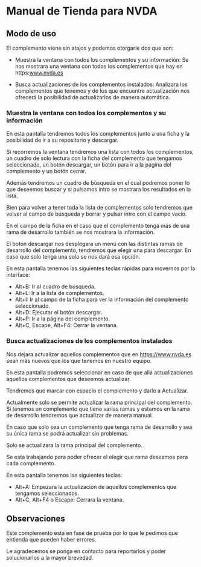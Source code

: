 # Manual de Tienda para NVDA
## Modo de uso

El complemento viene sin atajos y podemos otorgarle dos que son:

* Muestra la ventana con todos los complementos y su información: Se nos mostrara una ventana con todos los complementos que hay en https:www.nvda.es

* Busca actualizaciones de los complementos instalados: Analizara los complementos que tenemos y de los que encuentre actualización nos ofrecerá la posibilidad de actualizarlos de manera automática.

### Muestra la ventana con todos los complementos y su información

En esta pantalla tendremos todos los complementos junto a una ficha y la posibilidad de ir a su repositorio y descargar.

Si recorremos la ventana tendremos una lista con todos los complementos, un cuadro de solo lectura con la ficha del complemento que tengamos seleccionado, un botón descargar, un botón para ir a la pagina del complemento y un botón cerrar.

Además tendremos un cuadro de búsqueda en el cual podremos poner lo que deseemos buscar y si pulsamos intro se mostrara los resultados en la lista.

Bien para volver a tener toda la lista de complementos solo tendremos que volver al campo de búsqueda y borrar y pulsar intro con el campo vacío.

En el campo de la ficha en el caso que el complemento tenga más de una rama de desarrollo también se nos mostrara la información.

El botón descargar nos desplegara un menú con las distintas ramas de desarrollo del complemento, tendremos que elegir una para descargar. En caso que solo tenga una solo se nos dará esa opción.

En esta pantalla tenemos las siguientes teclas rápidas para movernos por la interface:

* Alt+B: Ir al cuadro de búsqueda.
* Alt+L: Ir a la lista de complementos.
* Alt+I: Ir al campo de la ficha para ver la información del complemento seleccionado.
* Alt+D: Ejecutar el botón descargar.
* Alt+P: Ir a la página del complemento.
* Alt+C, Escape, Alt+F4: Cerrar la ventana.

###  Busca actualizaciones de los complementos instalados

Nos dejara actualizar aquellos complementos que en https://www.nvda.es sean más nuevos que los que tenemos en nuestro equipo.

En esta pantalla podremos seleccionar en caso de que allá actualizaciones aquellos complementos que deseemos actualizar.

Tendremos que marcar con espacio el complemento y darle a Actualizar.

Actualmente solo se permite actualizar la rama principal del complemento. Si tenemos un complemento que tiene varias ramas y estamos en la rama de desarrollo tendremos que actualizar de manera manual.

En caso que solo sea un complemento que tenga rama de desarrollo y sea su única rama se podrá actualizar sin problemas.

Solo se actualizara la rama principal del complemento.

Se esta trabajando para poder ofrecer el elegir que rama deseamos para cada complemento.

En esta pantalla tenemos las siguientes teclas:

* Alt+A: Empezara la actualización de aquellos complementos que tengamos seleccionados.
* Alt+C, Alt+F4 o Escape: Cerrara la ventana.

## Observaciones

Este complemento esta en fase de prueba por lo que le pedimos que entienda que pueden haber errores.

Le agradecemos se ponga en contacto para reportarlos y poder solucionarlos a la mayor brevedad.

